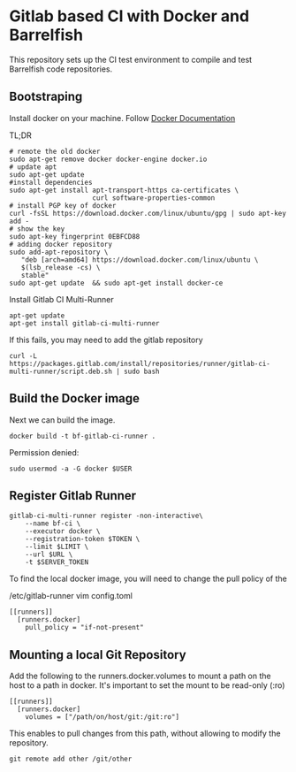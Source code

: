 Gitlab based CI with Docker and Barrelfish 
==========================================

This repository sets up the CI test environment to compile and test Barrelfish
code repositories.

Bootstraping
------------

Install docker on your machine. Follow [Docker Documentation](https://docs.docker.com/install/linux/docker-ce/ubuntu/)

TL;DR

```
# remote the old docker
sudo apt-get remove docker docker-engine docker.io
# update apt 
sudo apt-get update
#install dependencies
sudo apt-get install apt-transport-https ca-certificates \
                     curl software-properties-common
# install PGP key of docker                     
curl -fsSL https://download.docker.com/linux/ubuntu/gpg | sudo apt-key add -
# show the key
sudo apt-key fingerprint 0EBFCD88
# adding docker repository
sudo add-apt-repository \
   "deb [arch=amd64] https://download.docker.com/linux/ubuntu \
   $(lsb_release -cs) \
   stable"
sudo apt-get update  && sudo apt-get install docker-ce 
```

Install Gitlab CI Multi-Runner

```
apt-get update
apt-get install gitlab-ci-multi-runner
```

If this fails, you may need to add the gitlab repository
```
curl -L https://packages.gitlab.com/install/repositories/runner/gitlab-ci-multi-runner/script.deb.sh | sudo bash
```

Build the Docker image
----------------------
Next we can build the image. 
```
docker build -t bf-gitlab-ci-runner .
```

Permission denied:
```
sudo usermod -a -G docker $USER
```


Register Gitlab Runner
----------------------

```
gitlab-ci-multi-runner register -non-interactive\
    --name bf-ci \
    --executor docker \
    --registration-token $TOKEN \
    --limit $LIMIT \
    --url $URL \
    -t $SERVER_TOKEN
```

To find the local docker image, you will need to change the pull policy
of the 

/etc/gitlab-runner vim config.toml 

```
[[runners]]
  [runners.docker]
    pull_policy = "if-not-present"

```

Mounting a local Git Repository
-------------------------------
Add the following to the runners.docker.volumes to mount a path on the host
to a path in docker. It's important to set the mount to be read-only (:ro)

```
[[runners]]
  [runners.docker]
    volumes = ["/path/on/host/git:/git:ro"]
```

This enables to pull changes from this path, without allowing to modify the 
repository.

```
git remote add other /git/other
```
